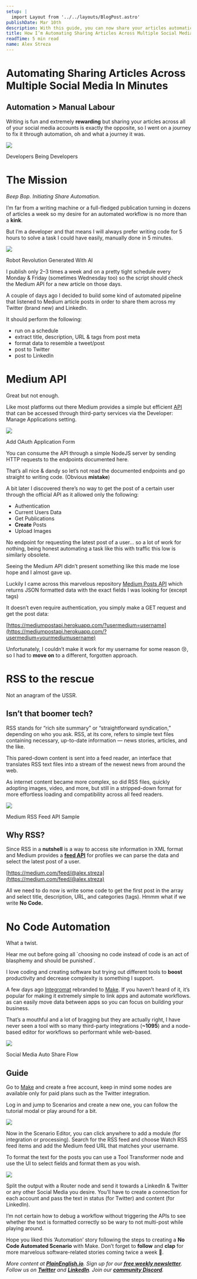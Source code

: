 ```yaml
---
setup: |
  import Layout from '../../layouts/BlogPost.astro'
publishDate: Mar 10th
description: With this guide, you can now share your articles automatically across different social media platforms without having to do it manually every time.
title: How I’m Automating Sharing Articles Across Multiple Social Media
readTime: 5 min read
name: Alex Streza
---
```


# Automating Sharing Articles Across Multiple Social Media In Minutes

## Automation > Manual Labour

Writing is fun and extremely **rewarding** but sharing your articles across all of your social media accounts is exactly the opposite, so I went on a journey to fix it through automation, oh and what a journey it was.

![](https://miro.medium.com/max/1400/0*uRdLs_iwULpjr4uE.jpg)

Developers Being Developers

# The Mission

_Beep Bop. Initiating Share Automation._

I’m far from a writing machine or a full-fledged publication turning in dozens of articles a week so my desire for an automated workflow is no more than a **kink**.

But I’m a developer and that means I will always prefer writing code for 5 hours to solve a task I could have easily, manually done in 5 minutes.

![](https://miro.medium.com/max/1280/1*WJdBxn_D-JSbk0p0icIwrA.png)

Robot Revolution Generated With AI

I publish only 2–3 times a week and on a pretty tight schedule every Monday & Friday (sometimes Wednesday too) so the script should check the Medium API for a new article on those days.

A couple of days ago I decided to build some kind of automated pipeline that listened to Medium article posts in order to share them across my Twitter (brand new) and LinkedIn.

It should perform the following:

- run on a schedule
- extract title, description, URL & tags from post meta
- format data to resemble a tweet/post
- post to Twitter
- post to LinkedIn

# **Medium API**

Great but not enough.

Like most platforms out there Medium provides a simple but efficient [API](https://github.com/Medium/medium-api-docs#31-users) that can be accessed through third-party services via the Developer: Manage Applications setting.

![](https://miro.medium.com/max/1400/1*u0_WIZGSPWHBNwD4NTgwFQ.png)

Add OAuth Application Form

You can consume the API through a simple NodeJS server by sending HTTP requests to the endpoints documented here.

That’s all nice & dandy so let’s not read the documented endpoints and go straight to writing code. (Obvious **mistake**)

A bit later I discovered there’s no way to get the post of a certain user through the official API as it allowed only the following:

- Authentication
- Current Users Data
- Get Publications
- **Create** Posts
- Upload Images

No endpoint for requesting the latest post of a user… so a lot of work for nothing, being honest automating a task like this with traffic this low is similarly obsolete.

Seeing the Medium API didn’t present something like this made me lose hope and I almost gave up.

Luckily I came across this marvelous repository [Medium Posts API](https://github.com/david-fernando/medium-posts-api) which returns JSON formatted data with the exact fields I was looking for (except tags)

It doesn’t even require authentication, you simply make a GET request and get the post data:

[https://mediumpostapi.herokuapp.com/?usermedium=username](https://mediumpostapi.herokuapp.com/?usermedium=yourmediumusername)

Unfortunately, I couldn’t make it work for my username for some reason 😢, so I had to **move on** to a different, forgotten approach.

# RSS to the rescue

Not an anagram of the USSR.

## Isn’t that boomer tech?

RSS stands for “rich site summary” or “straightforward syndication,” depending on who you ask. RSS, at its core, refers to simple text files containing necessary, up-to-date information — news stories, articles, and the like.

This pared-down content is sent into a feed reader, an interface that translates RSS text files into a stream of the newest news from around the web.

As internet content became more complex, so did RSS files, quickly adopting images, video, and more, but still in a stripped-down format for more effortless loading and compatibility across all feed readers.

![](https://miro.medium.com/max/1400/1*l53PrNBUkyN2B54EiAqVBQ.png)

Medium RSS Feed API Sample

## Why RSS?

Since RSS in a **nutshell** is a way to access site information in XML format and Medium provides a [**feed API**](https://help.medium.com/hc/en-us/articles/214874118-Using-RSS-feeds-of-profiles-publications-and-topics) for profiles we can parse the data and select the latest post of a user.

[https://medium.com/feed/@alex.streza](https://medium.com/feed/@alex.streza)

All we need to do now is write some code to get the first post in the array and select title, description, URL, and categories (tags). Hmmm what if we write **No Code.**

# No Code Automation

What a twist.

Hear me out before going all \`choosing no code instead of code is an act of blasphemy and should be punished\`.

I love coding and creating software but trying out different tools to **boost** productivity and decrease complexity is something I support.

A few days ago [Integromat](https://www.integromat.com/en) rebranded to [Make](https://www.make.com/en). If you haven’t heard of it, it’s popular for making it extremely simple to link apps and automate workflows. as can easily move data between apps so you can focus on building your business.

That’s a mouthful and a lot of bragging but they are actually right, I have never seen a tool with so many third-party integrations (**~1095**) and a node-based editor for workflows so performant while web-based.

![](https://miro.medium.com/max/1400/1*xLlVMXlazCyFPS4NqlZreA.png)

Social Media Auto Share Flow

## **Guide**

Go to [Make](https://www.make.com/en/register) and create a free account, keep in mind some nodes are available only for paid plans such as the Twitter integration.

Log in and jump to Scenarios and create a new one, you can follow the tutorial modal or play around for a bit.

![](https://miro.medium.com/max/1400/1*c3edUnJHPisVA5PtXPf_hw.png)

Now in the Scenario Editor, you can click anywhere to add a module (for integration or processing). Search for the RSS feed and choose Watch RSS feed items and add the Medium feed URL that matches your username.

To format the text for the posts you can use a Tool Transformer node and use the UI to select fields and format them as you wish.

![](https://miro.medium.com/max/1400/1*_ZhMZtOndUIg7bEejseT2g.png)

Split the output with a Router node and send it towards a LinkedIn & Twitter or any other Social Media you desire. You’ll have to create a connection for each account and pass the text in status (for Twitter) and content (for LinkedIn).

I’m not certain how to debug a workflow without triggering the APIs to see whether the text is formatted correctly so be wary to not multi-post while playing around.

Hope you liked this ‘Automation’ story following the steps to creating a **No Code Automated Scenario** with Make. Don’t forget to **follow** and **clap** for more marvelous software-related stories coming twice a week 🚀.

_More content at_ [**_PlainEnglish.io_**](https://plainenglish.io/)_. Sign up for our_ [**_free weekly newsletter_**](http://newsletter.plainenglish.io/)_. Follow us on_ [**_Twitter_**](https://twitter.com/inPlainEngHQ) _and_ [**_LinkedIn_**](https://www.linkedin.com/company/inplainenglish/)_. Join our_ [**_community Discord_**](https://discord.gg/GtDtUAvyhW)_._
